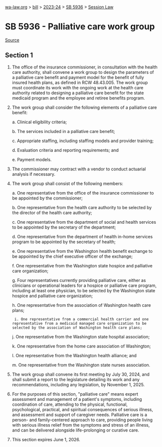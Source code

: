 [wa-law.org](/) > [bill](/bill/) > [2023-24](/bill/2023-24/) > [SB 5936](/bill/2023-24/sb/5936/) > [Session Law](/bill/2023-24/sb/5936/S.SL/)

# SB 5936 - Palliative care work group

[Source](http://lawfilesext.leg.wa.gov/biennium/2023-24/Pdf/Bills/Session%20Laws/Senate/5936-S.SL.pdf)

## Section 1
1. The office of the insurance commissioner, in consultation with the health care authority, shall convene a work group to design the parameters of a palliative care benefit and payment model for the benefit of fully insured health plans, as defined in RCW 48.43.005. The work group must coordinate its work with the ongoing work at the health care authority related to designing a palliative care benefit for the state medicaid program and the employee and retiree benefits program.

2. The work group shall consider the following elements of a palliative care benefit:

    a. Clinical eligibility criteria;

    b. The services included in a palliative care benefit;

    c. Appropriate staffing, including staffing models and provider training;

    d. Evaluation criteria and reporting requirements; and

    e. Payment models.

3. The commissioner may contract with a vendor to conduct actuarial analysis if necessary.

4. The work group shall consist of the following members:

    a. One representative from the office of the insurance commissioner to be appointed by the commissioner;

    b. One representative from the health care authority to be selected by the director of the health care authority;

    c. One representative from the department of social and health services to be appointed by the secretary of the department;

    d. One representative from the department of health in-home services program to be appointed by the secretary of health;

    e. One representative from the Washington health benefit exchange to be appointed by the chief executive officer of the exchange;

    f. One representative from the Washington state hospice and palliative care organization;

    g. Four representatives currently providing palliative care, either as clinicians or operational leaders for a hospice or palliative care program, including at least one physician, to be selected by the Washington state hospice and palliative care organization;

    h. One representative from the association of Washington health care plans;

        i. One representative from a commercial health carrier and one representative from a medicaid managed care organization to be selected by the association of Washington health care plans;

    j. One representative from the Washington state hospital association;

    k. One representative from the home care association of Washington;

    l. One representative from the Washington health alliance; and

    m. One representative from the Washington state nurses association.

5. The work group shall convene its first meeting by July 30, 2024, and shall submit a report to the legislature detailing its work and any recommendations, including any legislation, by November 1, 2025.

6. For the purposes of this section, "palliative care" means expert assessment and management of a patient's symptoms, including coordination of care, attending to the physical, functional, psychological, practical, and spiritual consequences of serious illness, and assessment and support of caregiver needs. Palliative care is a person- and family-centered approach to care, providing people living with serious illness relief from the symptoms and stress of an illness, and can be delivered alongside life-prolonging or curative care.

7. This section expires June 1, 2026.
